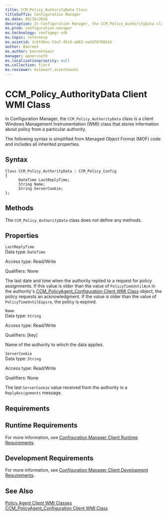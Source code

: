 ```yaml
---
title: CCM_Policy_AuthorityData Class
titleSuffix: Configuration Manager
ms.date: 09/20/2016
description: In Configuration Manager, the CCM_Policy_AuthorityData class is a client WMI class that stores information about policy from a particular authority.
ms.prod: configuration-manager
ms.technology: configmgr-sdk
ms.topic: reference
ms.assetid: 1cbfd6ec-21ef-45c0-ad62-ea3d78768616
author: Banreet
ms.author: banreetkaur
manager: apoorvseth
ms.localizationpriority: null
ms.collection: tier3
ms.reviewer: mstewart,aczechowski
---
```

# CCM_Policy_AuthorityData Client WMI Class
In Configuration Manager, the `CCM_Policy_AuthorityData` class is a client Windows Management Instrumentation (WMI) class that stores information about policy from a particular authority.  

 The following syntax is simplified from Managed Object Format (MOF) code and includes all inherited properties.  

## Syntax  

```  
Class CCM_Policy_AuthorityData : CCM_Policy_Config  
{  
      DateTime LastReplyTime;  
      String Name;  
      String ServerCookie;  
};  
```  

## Methods  
 The `CCM_Policy_AuthorityData` class does not define any methods.  

## Properties  
 `LastReplyTime`  
 Data type: `DateTime`  

 Access type: Read/Write  

 Qualifiers: None  

 The last date and time when the authority replied to a request for policy assignments. If this value is older than the value of `PolicyTimeUntilAck` in the authority's [CCM_PolicyAgent_Configuration Client WMI Class](../../../../../develop/reference/core/clients/client-classes/ccm_policyagent_configuration-client-wmi-class.md) object, the policy requests an acknowledgment. If the value is older than the value of `PolicyTimeUntilExpire`, the policy is expired.  

 `Name`  
 Data type: `String`  

 Access type: Read/Write  

 Qualifiers: [key]  

 Name of the authority to which the data applies.  

 `ServerCookie`  
 Data type: `String`  

 Access type: Read/Write  

 Qualifiers: None  

 The last `ServerCookie` value received from the authority in a `ReplyAssignments` message.  

## Requirements  

## Runtime Requirements  
 For more information, see [Configuration Manager Client Runtime Requirements](../../../../../develop/core/reqs/client-runtime-requirements.md).  

## Development Requirements  
 For more information, see [Configuration Manager Client Development Requirements](../../../../../develop/core/reqs/client-development-requirements.md).  

## See Also  
 [Policy Agent Client WMI Classes](../../../../../develop/reference/core/clients/client-classes/policy-agent-client-wmi-classes.md)   
 [CCM_PolicyAgent_Configuration Client WMI Class](../../../../../develop/reference/core/clients/client-classes/ccm_policyagent_configuration-client-wmi-class.md)
